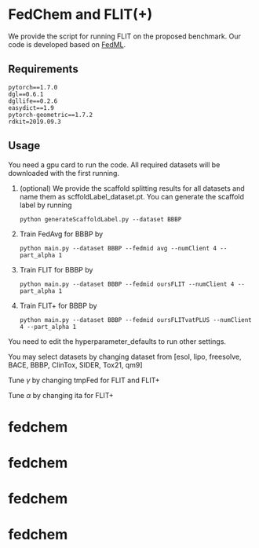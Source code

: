 # FedChem and FLIT(+)
We provide the script for running FLIT on the proposed benchmark. Our code is developed based on [FedML](https://fedml.ai/).

## Requirements
    pytorch==1.7.0
    dgl==0.6.1
    dgllife==0.2.6
    easydict==1.9
    pytorch-geometric==1.7.2
    rdkit=2019.09.3

## Usage
You need a gpu card to run the code. All required datasets will be downloaded with the first running.

1. (optional) We provide the scaffold splitting results for all datasets and name them as scffoldLabel_dataset.pt. You can generate the scaffold label by running
    ```
    python generateScaffoldLabel.py --dataset BBBP
    ``` 
2. Train FedAvg for BBBP by 
    ```
    python main.py --dataset BBBP --fedmid avg --numClient 4 --part_alpha 1
    ```
3. Train FLIT for BBBP by
    ```
    python main.py --dataset BBBP --fedmid oursFLIT --numClient 4 --part_alpha 1
    ```
4. Train FLIT+ for BBBP by 
    ```
    python main.py --dataset BBBP --fedmid oursFLITvatPLUS --numClient 4 --part_alpha 1
    ```
You need to edit the hyperparameter_defaults to run other settings.

You may select datasets by changing dataset from [esol, lipo, freesolve, BACE, BBBP, ClinTox, SIDER, Tox21, qm9]

Tune $\gamma$ by changing tmpFed for FLIT and FLIT+

Tune $\alpha$ by changing ita for FLIT+
# fedchem
# fedchem
# fedchem
# fedchem
